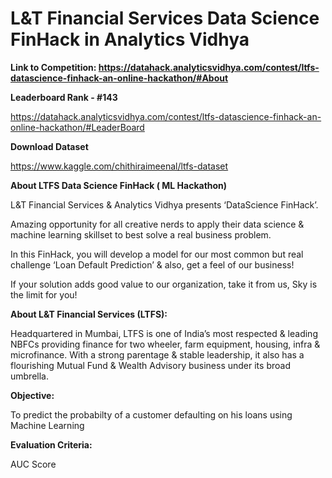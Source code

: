 # **L&T Financial Services Data Science FinHack in Analytics Vidhya**

**Link to Competition: https://datahack.analyticsvidhya.com/contest/ltfs-datascience-finhack-an-online-hackathon/#About**

**Leaderboard Rank - #143**

https://datahack.analyticsvidhya.com/contest/ltfs-datascience-finhack-an-online-hackathon/#LeaderBoard

**Download Dataset**

https://www.kaggle.com/chithiraimeenal/ltfs-dataset


**About LTFS Data Science FinHack ( ML Hackathon)**

L&T Financial Services & Analytics Vidhya presents ‘DataScience FinHack’.

Amazing opportunity for all creative nerds to apply their data science & machine learning skillset to best solve a real business problem.

In this FinHack, you will develop a model for our most common but real challenge ‘Loan Default Prediction’ & also, get a feel of our business!

If your solution adds good value to our organization, take it from us, Sky is the limit for you!

**About L&T Financial Services (LTFS):**

Headquartered in Mumbai, LTFS is one of India’s most respected & leading NBFCs providing finance for two wheeler, farm equipment, housing, infra & microfinance. With a strong parentage & stable leadership, it also has a flourishing Mutual Fund & Wealth Advisory business under its broad umbrella.

**Objective:**

To predict the probabilty of a customer defaulting on his loans using Machine Learning

**Evaluation Criteria:**

AUC Score

